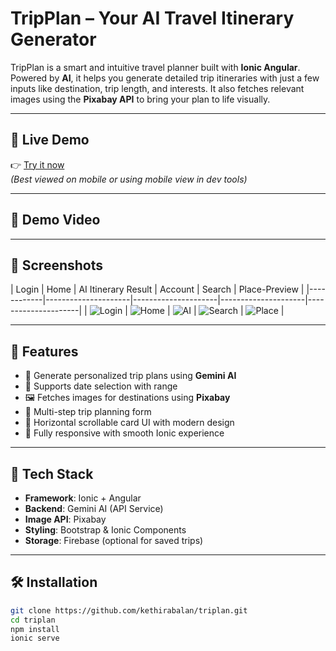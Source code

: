 # TripPlan – Your AI Travel Itinerary Generator

TripPlan is a smart and intuitive travel planner built with **Ionic Angular**. Powered by **AI**, it helps you generate detailed trip itineraries with just a few inputs like destination, trip length, and interests. It also fetches relevant images using the **Pixabay API** to bring your plan to life visually.

---

## 🔗 Live Demo

👉 [Try it now](https://triplan-247f3.web.app/)  
*(Best viewed on mobile or using mobile view in dev tools)*

---

## 🎥 Demo Video



---

## 📸 Screenshots

| Login | Home | AI Itinerary Result | Account | Search | Place-Preview |
|------------|---------------------|---------------------|---------------------|---------------------|
| ![Login](src/assets/screenshots/login.png) | ![Home](src/assets/screenshots/home.png) | ![AI](src/assets/screenshots/ai.png) | ![Search](src/assets/screenshots/search.png) 
| ![Place](src/assets/screenshots/place-preview.png) |

---

## 🚀 Features

- 🧠 Generate personalized trip plans using **Gemini AI**
- 📅 Supports date selection with range
- 🖼️ Fetches images for destinations using **Pixabay**
- 🧳 Multi-step trip planning form
- 🧭 Horizontal scrollable card UI with modern design
- 📱 Fully responsive with smooth Ionic experience

---

## 🔧 Tech Stack

- **Framework**: Ionic + Angular
- **Backend**: Gemini AI (API Service)
- **Image API**: Pixabay
- **Styling**: Bootstrap & Ionic Components
- **Storage**: Firebase (optional for saved trips)

---

## 🛠️ Installation

```bash
git clone https://github.com/kethirabalan/triplan.git
cd triplan
npm install
ionic serve
